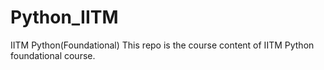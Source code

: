 # Python_IITM
IITM Python(Foundational)
This repo is the course content of IITM Python foundational course.
